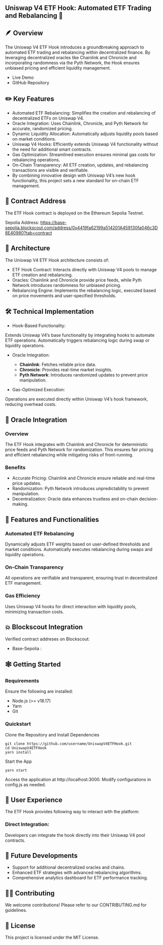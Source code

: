 ## Uniswap V4 ETF Hook: Automated ETF Trading and Rebalancing 🔄

## 🪶 Overview
The Uniswap V4 ETF Hook introduces a groundbreaking approach to automated ETF trading and rebalancing within decentralized finance. By leveraging decentralized oracles like Chainlink and Chronicle and incorporating randomness via the Pyth Network, the Hook ensures unbiased pricing and efficient liquidity management.

- Live Demo
- GitHub Repository

## ✏️ Key Features
- Automated ETF Rebalancing: Simplifies the creation and rebalancing of decentralized ETFs on Uniswap V4.
- Oracle Integration: Uses Chainlink, Chronicle, and Pyth Network for accurate, randomized pricing.
- Dynamic Liquidity Allocation: Automatically adjusts liquidity pools based on market conditions.
- Uniswap V4 Hooks: Efficiently extends Uniswap V4 functionality without the need for additional smart contracts.
- Gas Optimization: Streamlined execution ensures minimal gas costs for rebalancing operations.
- On-Chain Transparency: All ETF creation, updates, and rebalancing transactions are visible and verifiable.
- By combining innovative design with Uniswap V4’s new hook functionality, this project sets a new standard for on-chain ETF management.

## 📇 Contract Address
The ETF Hook contract is deployed on the Ethereum Sepolia Testnet.

Sepolia Address: https://base-sepolia.blockscout.com/address/0x4419fa62199a514201A459130fa046c3D8E40980?tab=contract

## 🏡 Architecture
The Uniswap V4 ETF Hook architecture consists of:

- ETF Hook Contract: Interacts directly with Uniswap V4 pools to manage ETF creation and rebalancing.
- Oracles: Chainlink and Chronicle provide price feeds, while Pyth Network introduces randomness for unbiased pricing.
- Rebalancing Engine: Implements the rebalancing logic, executed based on price movements and user-specified thresholds.


## 🛠️ Technical Implementation

- Hook-Based Functionality:

Extends Uniswap V4’s base functionality by integrating hooks to automate ETF operations.
Automatically triggers rebalancing logic during swap or liquidity operations.

- Oracle Integration:

    - **Chainlink**: Fetches reliable price data.
    - **Chronicle**: Provides real-time market insights.
    - **Pyth Network**: Introduces randomized updates to prevent price manipulation.

- Gas-Optimized Execution:

Operations are executed directly within Uniswap V4’s hook framework, reducing overhead costs.

## 🔮 Oracle Integration

### Overview
The ETF Hook integrates with Chainlink and Chronicle for deterministic price feeds and Pyth Network for randomization. This ensures fair pricing and efficient rebalancing while mitigating risks of front-running.

### Benefits
- Accurate Pricing: Chainlink and Chronicle ensure reliable and real-time price updates.
- Randomization: Pyth Network introduces unpredictability to prevent manipulation.
- Decentralization: Oracle data enhances trustless and on-chain decision-making.

## 📀 Features and Functionalities

### Automated ETF Rebalancing
Dynamically adjusts ETF weights based on user-defined thresholds and market conditions.
Automatically executes rebalancing during swaps and liquidity operations.

### On-Chain Transparency
All operations are verifiable and transparent, ensuring trust in decentralized ETF management.

### Gas Efficiency
Uses Uniswap V4 hooks for direct interaction with liquidity pools, minimizing transaction costs.

## 💥 Blockscout Integration

Verified contract addreses on Blockscout:
- Base-Sepolia : 

## 🕸️ Getting Started

### Requirements
Ensure the following are installed:

- Node.js (>= v18.17)
- Yarn
- Git

### Quickstart

Clone the Repository and Install Dependencies

```
git clone https://github.com/username/UniswapV4ETFHook.git
cd UniswapV4ETFHook
yarn install
```
Start the App
```
yarn start
```
Access the application at http://localhost:3000.
Modify configurations in config.js as needed.

## 🙂 User Experience
The ETF Hook provides following way to interact with the platform:

### Direct Integration:

Developers can integrate the hook directly into their Uniswap V4 pool contracts.

## 🔮 Future Developments
- Support for additional decentralized oracles and chains.
- Enhanced ETF strategies with advanced rebalancing algorithms.
- Comprehensive analytics dashboard for ETF performance tracking.

## 🧑‍💻 Contributing
We welcome contributions! Please refer to our CONTRIBUTING.md for guidelines.

## 📜 License
This project is licensed under the MIT License.
